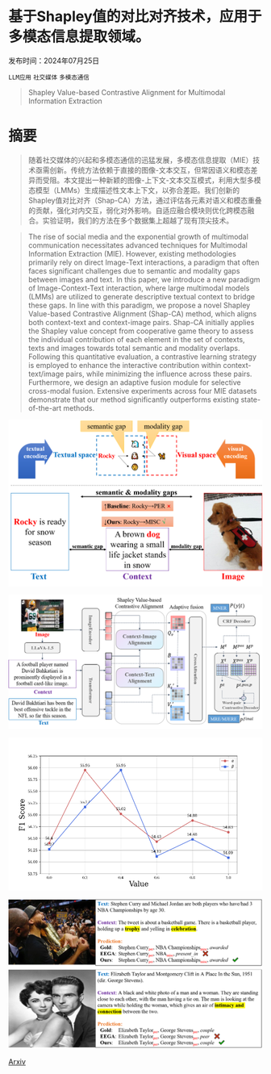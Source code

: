 # 基于Shapley值的对比对齐技术，应用于多模态信息提取领域。

发布时间：2024年07月25日

`LLM应用` `社交媒体` `多模态通信`

> Shapley Value-based Contrastive Alignment for Multimodal Information Extraction

# 摘要

> 随着社交媒体的兴起和多模态通信的迅猛发展，多模态信息提取（MIE）技术亟需创新。传统方法依赖于直接的图像-文本交互，但常因语义和模态差异而受阻。本文提出一种新颖的图像-上下文-文本交互模式，利用大型多模态模型（LMMs）生成描述性文本上下文，以弥合差距。我们创新的Shapley值对比对齐（Shap-CA）方法，通过评估各元素对语义和模态重叠的贡献，强化对内交互，弱化对外影响。自适应融合模块则优化跨模态融合。实验证明，我们的方法在多个数据集上超越了现有顶尖技术。

> The rise of social media and the exponential growth of multimodal communication necessitates advanced techniques for Multimodal Information Extraction (MIE). However, existing methodologies primarily rely on direct Image-Text interactions, a paradigm that often faces significant challenges due to semantic and modality gaps between images and text. In this paper, we introduce a new paradigm of Image-Context-Text interaction, where large multimodal models (LMMs) are utilized to generate descriptive textual context to bridge these gaps. In line with this paradigm, we propose a novel Shapley Value-based Contrastive Alignment (Shap-CA) method, which aligns both context-text and context-image pairs. Shap-CA initially applies the Shapley value concept from cooperative game theory to assess the individual contribution of each element in the set of contexts, texts and images towards total semantic and modality overlaps. Following this quantitative evaluation, a contrastive learning strategy is employed to enhance the interactive contribution within context-text/image pairs, while minimizing the influence across these pairs. Furthermore, we design an adaptive fusion module for selective cross-modal fusion. Extensive experiments across four MIE datasets demonstrate that our method significantly outperforms existing state-of-the-art methods.

![基于Shapley值的对比对齐技术，应用于多模态信息提取领域。](../../../paper_images/2407.17854/gap.png)

![基于Shapley值的对比对齐技术，应用于多模态信息提取领域。](../../../paper_images/2407.17854/arch.png)

![基于Shapley值的对比对齐技术，应用于多模态信息提取领域。](../../../paper_images/2407.17854/alignments.png)

![基于Shapley值的对比对齐技术，应用于多模态信息提取领域。](../../../paper_images/2407.17854/case.png)

[Arxiv](https://arxiv.org/abs/2407.17854)